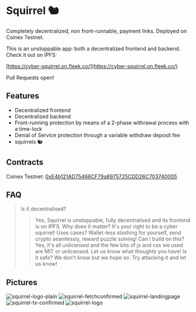 # Squirrel 🐿️

Completely decentralized, non front-runnable, payment links. Deployed on Coinex Testnet.

This is an unstoppable app: both a decentralized frontend and backend. Check it out on IPFS:

[https://cyber-squirrel.on.fleek.co/](https://cyber-squirrel.on.fleek.co/)

Pull Requests open!

## Features


- Decentralized frontend
- Decentralized backend
- Front-running protection by means of a 2-phase withrawal process with a time-lock
- Denial of Service protection through a variable withdraw deposit fee
- squirrels 🐿️

## Contracts

Coinex Testnet: [0xE4b121AD75466CF79a8975725CDD26C703740005](https://testnet.coinex.net/address/0xE4b121AD75466CF79a8975725CDD26C703740005)

## FAQ

> Is it decentralised?
>
> > Yes, Squirrel is unstoppable, fully decentralised and its frontend is on IPFS.
> > Why does it matter?
> > It's your right to be a cyber squirrel!
> > Uses cases?
> > Wallet-less stashing for yourself, send crypto seamlessly, reward puzzle solving!
> > Can I build on this?
> > Yes, it's all unlicensed and the few bits of js and css we used are MIT or unlicensed. Let us know what thoughts you have!
> > Is it safe?
> > We don't know but we hope so. Try attacking it and let us know!


## Pictures

![squirrel-logo-plain](https://user-images.githubusercontent.com/10008415/190924853-3b1ff3fc-27cb-4b7a-8c45-5e80195a80d7.PNG)
![squirrel-fetchconfirmed](https://user-images.githubusercontent.com/10008415/190924854-351a567c-ef16-493e-8615-6088d179e06e.PNG)
![squirrel-landingpage](https://ipfs.fleek.co/ipfs/bafybeihybawqejvosueilu2ujqjkkgraq7ekr3b7yd3z7oo2dhv5gzlrfi)
![squirrel-tx-confirmed](https://ipfs.fleek.co/ipfs/bafybeidvlwal5ss4eumirj2t4nnruit5dd2aivwewwt5uisc6tcqptm3se)
![squirrel-logo](https://user-images.githubusercontent.com/10008415/190924858-423b2478-40dd-4de5-aa28-cee444b0f5d6.PNG)
